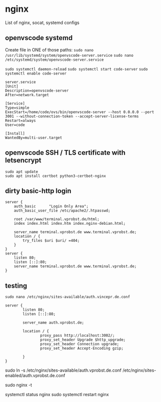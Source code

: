 # nginx
List of nginx, socat, systemd configs 

## openvscode systemd
Create file in ONE of those paths:
`sudo nano /usr/lib/systemd/system/openvscode-server.service`
`sudo nano /etc/systemd/system/openvscode-server.service`

`sudo systemctl daemon-reload`
`sudo systemctl start code-server`
`sudo systemctl enable code-server`

```
server.service                                                                               
[Unit]
Description=openvscode-server
After=network.target

[Service]
Type=simple
ExecStart=/home/code/ovs/bin/openvscode-server --host 0.0.0.0 --port 3001 --without-connection-token --accept-server-license-terms
Restart=always
User=code

[Install]
WantedBy=multi-user.target
```
## openvscode SSH / TLS certificate with letsencrypt
```
sudo apt update
sudo apt install certbot python3-certbot-nginx
```

## dirty basic-http login
```
server {
    auth_basic      "Login Only Area";
    auth_basic_user_file /etc/apache2/.htpasswd;

    root /var/www/terminal.vprobst.de/html;
	index index.html index.htm index.nginx-debian.html;

	server_name terminal.vprobst.de www.terminal.vprobst.de;
	location / {
		try_files $uri $uri/ =404;
	}
}
server {
    listen 80;
    listen [::]:80;
    server_name terminal.vprobst.de www.terminal.vprobst.de;
}
```


## testing

`sudo nano /etc/nginx/sites-available/auth.vincepr.de.conf`
```
server {
        listen 80;
        listen [::]:80;

        server_name auth.vprobst.de;

        location / {            
                proxy_pass http://localhost:3002/;
                proxy_set_header Upgrade $http_upgrade;
                proxy_set_header Connection upgrade;
                proxy_set_header Accept-Encoding gzip;  

        }
}
```

sudo ln -s /etc/nginx/sites-available/auth.vprobst.de.conf /etc/nginx/sites-enabled/auth.vprobst.de.conf

sudo nginx -t

systemctl status nginx
sudo systemctl restart nginx

